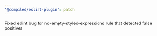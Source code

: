 ```yaml
---
'@compiled/eslint-plugin': patch
---
```


Fixed eslint bug for no-empty-styled-expressions rule that detected false positives
